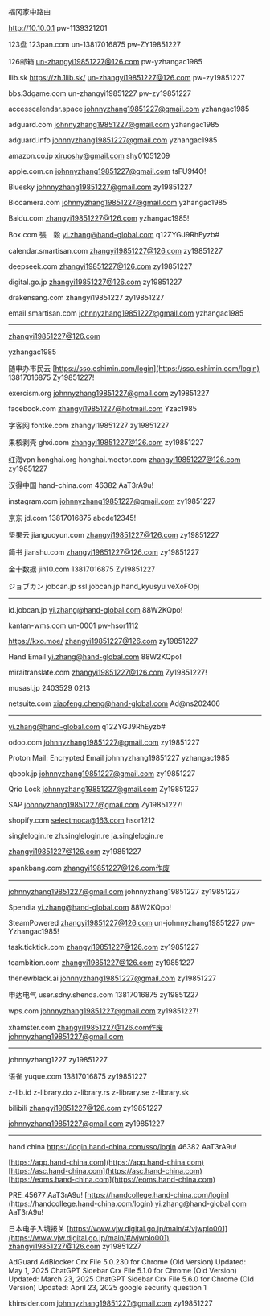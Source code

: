 福冈家中路由

http://10.10.0.1
pw-1139321201

123盘
123pan.com
un-13817016875
pw-ZY19851227

126邮箱
un-zhangyi19851227@126.com
pw-yzhangac1985

llib.sk
https://zh.1lib.sk/
un-zhangyi19851227@126.com
pw-zy19851227

bbs.3dgame.com
un-zhangyi19851227
pw-zy19851227

accesscalendar.space
johnnyzhang19851227@gmail.com
yzhangac1985

adguard.com
johnnyzhang19851227@gmail.com
yzhangac1985

adguard.info
johnnyzhang19851227@gmail.com
yzhangac1985

amazon.co.jp
xiruoshy@gmail.com
shy01051209

apple.com.cn
johnnyzhang19851227@gmail.com
tsFU9f4O!

Bluesky
johnnyzhang19851227@gmail.com
zy19851227

Biccamera.com
johnnyzhang19851227@gmail.com
yzhangac1985

Baidu.com
zhangyi19851227@126.com
yzhangac1985!

Box.com
張　毅
yi.zhang@hand-global.com
q12ZYGJ9RhEyzb#

calendar.smartisan.com
zhangyi19851227@126.com
zy19851227

deepseek.com
zhangyi19851227@126.com
zy19851227

digital.go.jp
zhangyi19851227@126.com
zy19851227

drakensang.com
zhangyi19851227
zy19851227

email.smartisan.com
johnnyzhang19851227@gmail.com
yzhangac1985

----------------------

zhangyi19851227@126.com

yzhangac1985

随申办市民云
[https://sso.eshimin.com/login](https://sso.eshimin.com/login)
13817016875
Zy19851227!

exercism.org
johnnyzhang19851227@gmail.com
zy19851227

facebook.com
zhangyi19851227@hotmail.com
Yzac1985

字客网
fontke.com
zhangyi19851227
zy19851227

果核剥壳
ghxi.com
zhangyi19851227@126.com
zy19851227

红海vpn
honghai.org
honghai.moetor.com
zhangyi19851227@126.com
zy19851227

汉得中国
hand-china.com
46382
AaT3rA9u!

instagram.com
johnnyzhang19851227@gmail.com
zy19851227

京东
jd.com
13817016875
abcde12345!

坚果云
jianguoyun.com
zhangyi19851227@126.com
zy19851227

简书
jianshu.com
zhangyi19851227@126.com
zy19851227

金十数据
jin10.com
13817016875
Zy19851227

ジョブカン
jobcan.jp
ssl.jobcan.jp
hand_kyusyu
veXoFOpj

-------------
id.jobcan.jp
yi.zhang@hand-global.com
88W2KQpo!

kantan-wms.com
un-0001
pw-hsor1112

https://kxo.moe/
zhangyi19851227@126.com
zy19851227

Hand Email
yi.zhang@hand-global.com
88W2KQpo!

miraitranslate.com
zhangyi19851227@126.com
Zy19851227!

musasi.jp
2403529
0213

netsuite.com
xiaofeng.cheng@hand-global.com
Ad@ns202406

------------------------------------
yi.zhang@hand-global.com
q12ZYGJ9RhEyzb#

odoo.com
johnnyzhang19851227@gmail.com
zy19851227

Proton Mail: Encrypted Email
johnnyzhang19851227
yzhangac1985

qbook.jp
johnnyzhang19851227@gmail.com
zy19851227

Qrio Lock
johnnyzhang19851227@gmail.com
Zy19851227

SAP
johnnyzhang19851227@gmail.com
Zy19851227!

shopify.com
selectmoca@163.com
hsor1212

singlelogin.re
zh.singlelogin.re
ja.singlelogin.re

zhangyi19851227@126.com
zy19851227

spankbang.com
zhangyi19851227@126.com作废

----------------------------------
johnnyzhang19851227@gmail.com
johnnyzhang19851227
zy19851227

Spendia
yi.zhang@hand-global.com
88W2KQpo!

SteamPowered
zhangyi19851227@126.com
un-johnnyzhang19851227
pw-Yzhangac1985!

task.ticktick.com
zhangyi19851227@126.com
zy19851227

teambition.com
zhangyi19851227@126.com
zy19851227

thenewblack.ai
johnnyzhang19851227@gmail.com
zy19851227

申达电气
user.sdny.shenda.com
13817016875
zy19851227

wps.com
johnnyzhang19851227@gmail.com
zy19851227!

xhamster.com
zhangyi19851227@126.com作废
johnnyzhang19851227@gmail.com

----------------------------------
johnnyzhang1227
zy19851227

语雀
yuque.com
13817016875
zy19851227

z-lib.id
z-library.do
z-library.rs
z-library.se
z-library.sk

bilibili
zhangyi19851227@126.com
zy19851227

johnnyzhang19851227@gmail.com
zy19851227

-------------------------------------------
hand china
https://login.hand-china.com/sso/login
46382
AaT3rA9u!

[https://app.hand-china.com](https://app.hand-china.com)
[https://asc.hand-china.com](https://asc.hand-china.com)
[https://eoms.hand-china.com](https://eoms.hand-china.com)

PRE_45677
AaT3rA9u!
[https://handcollege.hand-china.com/login](https://handcollege.hand-china.com/login)
yi.zhang@hand-global.com
AaT3rA9u!

日本电子入境报关
[https://www.vjw.digital.go.jp/main/#/vjwplo001](https://www.vjw.digital.go.jp/main/#/vjwplo001)
zhangyi19851227@126.com
zy19851227

AdGuard AdBlocker Crx File 5.0.230 for Chrome (Old Version)
Updated: May 1, 2025
ChatGPT Sidebar Crx File 5.1.0 for Chrome (Old Version)
Updated: March 23, 2025
ChatGPT Sidebar Crx File 5.6.0 for Chrome (Old Version)
Updated: April 23, 2025
google security question 1

khinsider.com
johnnyzhang19851227@gmail.com
zy19851227

